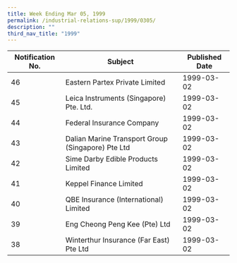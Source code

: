 ```yaml
---
title: Week Ending Mar 05, 1999
permalink: /industrial-relations-sup/1999/0305/
description: ""
third_nav_title: "1999"
---
```

|Notification No.|Subject|Published Date|
|---|---|---|
|46|Eastern Partex Private Limited|1999-03-02|
|45|Leica Instruments (Singapore) Pte. Ltd.|1999-03-02|
|44|Federal Insurance Company|1999-03-02|
|43|Dalian Marine Transport Group (Singapore) Pte Ltd|1999-03-02|
|42|Sime Darby Edible Products Limited|1999-03-02|
|41|Keppel Finance Limited|1999-03-02|
|40|QBE Insurance (International) Limited|1999-03-02|
|39|Eng Cheong Peng Kee (Pte) Ltd|1999-03-02|
|38|Winterthur Insurance (Far East) Pte Ltd|1999-03-02|
